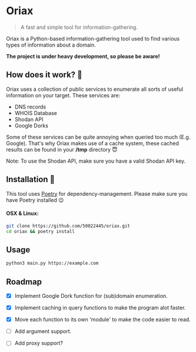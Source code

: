 # Oriax
> A fast and simple tool for information-gathering.

Oriax is a Python-based information-gathering tool used to find various types of information about a domain.

**The project is under heavy development, so please be aware!**

## How does it work? 🤠
Oriax uses a collection of public services to enumerate all sorts of useful information on your target.
These services are:
* DNS records
* WHOIS Database
* Shodan API
* Google Dorks

Some of these services can be quite annoying when queried too much (E.g. Google). That's why Oriax makes use of a cache system, these cached results can be found in your **/tmp** directory :innocent:

Note: To use the Shodan API, make sure you have a valid Shodan API key.

## Installation :wrench:

This tool uses [Poetry](https://python-poetry.org/docs/) for dependency-management.
Please make sure you have Poetry installed :wink:

#### OSX & Linux:

```sh
git clone https://github.com/50022445/oriax.git
cd oriax && poetry install
```

## Usage

```sh
python3 main.py https://example.com
```

## Roadmap
- [x] Implement Google Dork function for (sub)domain enumeration.
- [x] Implement caching in query functions to make the program alot faster.
- [x] Move each function to its own 'module' to make the code easier to read.
- [ ] Add argument support.
- [ ] Add proxy support?


